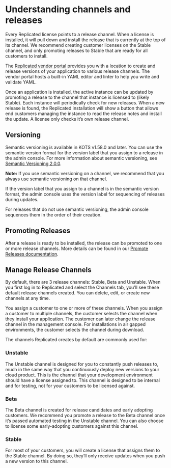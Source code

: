 # Understanding channels and releases

Every Replicated license points to a release channel.
When a license is installed, it will pull down and install the release that is currently at the top of its channel.
We recommend creating customer licenses on the Stable channel, and only promoting releases to Stable that are ready for all customers to install.

The [Replicated vendor portal](https://vendor.replicated.com) provides you with a location to create and release versions of your application to various release channels. The vendor portal hosts a built-in YAML editor and linter to help you write and validate YAML.

Once an application is installed, the active instance can be updated by promoting a release to the channel that instance is licensed to (likely Stable).
Each instance will periodically check for new releases. When a new release is found, the Replicated installation will show a button that allows end customers managing the instance to read the release notes and install the update.
A license only checks it’s own release channel.


## Versioning
Semantic versioning is available in KOTS v1.58.0 and later. You can use the semantic version format for the version label that you assign to a release in the admin console. For more information about semantic versioning, see [Semantic Versioning 2.0.0](https://semver.org).

**Note:** If you use semantic versioning on a channel, we recommend that you always use semantic versioning on that channel.

If the version label that you assign to a channel is in the semantic version format, the admin console uses the version label for sequencing of releases during updates.

For releases that do not use semantic versioning, the admin console sequences them in the order of their creation.

## Promoting Releases
After a release is ready to be installed, the release can be promoted to one or more release channels.
More details can be found in our [Promote Releases documentation](/vendor/packaging/promoting-releases).

## Manage Release Channels
By default, there are 3 release channels: Stable, Beta and Unstable. When you first log in to Replicated and select the Channels tab, you’ll see these default release channels created.
You can delete, edit, or create new channels at any time.

You assign a customer to one or more of these channels. When you assign a customer to multiple channels, the customer selects the channel when they install your application. The customer can later change the release channel in the management console.
For installations in air gapped environments, the customer selects the channel during download.

The channels Replicated creates by default are commonly used for:

### Unstable
The Unstable channel is designed for you to constantly push releases to, much in the same way that you continuously deploy new versions to your cloud product.
This is the channel that your development environment should have a license assigned to.
This channel is designed to be internal and for testing, not for your customers to be licensed against.

### Beta
The Beta channel is created for release candidates and early adopting customers.
We recommend you promote a release to the Beta channel once it’s passed automated testing in the Unstable channel.
You can also choose to license some early-adopting customers against this channel.

### Stable
For most of your customers, you will create a license that assigns them to the Stable channel.
By doing so, they’ll only receive updates when you push a new version to this channel.
